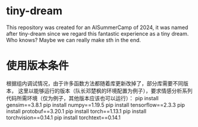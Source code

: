 # tiny-dream
This repository was created for an AISummerCamp of 2024, it was named after tiny-dream since we regard this fantastic experience as a tiny dream. Who knows? Maybe we can really make sth in the end.
# 使用版本条件
根据组内调试情况，由于许多函数方法都随着库更新改掉了，部分库需要不同版本，
这里以能够运行的版本（队长邓楚枫的环境配置为例子），要求情感分析系列代码所需环境（仅为例子，其他版本应该也可以运行）：
pip install gensim==3.8.1
pip install numpy==1.19.5 
pip install tensorflow==2.3.3 
pip install protobuf==3.20.1
pip install torch==1.13.1
pip install torchvision==0.14.1 
pip install torchtext==0.14.1 
